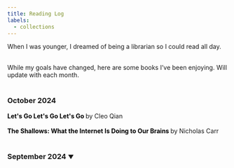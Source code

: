 ```yaml
---
title: Reading Log
labels: 
  - collections
---
```


<p> When I was younger, I dreamed of being a librarian so I could read all day. <br><br>

While my goals have changed, here are some books I’ve been enjoying. Will update with each month. <br><br>

<h3>October 2024</h3> 

 <b>
    <a href="https://cleoqian.com/Let-s-Go-Let-s-Go-Let-s-Go" style="text-decoration: none; color: #000;">
        Let's Go Let's Go Let's Go
    </a>
</b> by Cleo Qian <br><br>

 <b>
    <a href="https://www.nicholascarr.com/?page_id=16" style="text-decoration: none; color: #000;">
        The Shallows: What the Internet Is Doing to Our Brains
    </a>
</b> by Nicholas Carr <br><br>

<h3 onclick="toggleDropdown('septemberDropdown')" style="cursor: pointer;">
    September 2024 <span style="font-size: 0.8em;">&#9660;</span>
</h3>
<div id="septemberDropdown" style="display: none;">

  <b>
    <a href="https://www.sevenminutesolution.com/" style="text-decoration: none; color: #000;">
        The 7-Minute Productivity Solution
    </a>
  </b> by John Brandon <br><br>

  <p style="padding: 2em 2em; background: #f5f7ff; border-radius: 4px; color: #000; width: 90%; line-height: 2.5;">
    Productivity is the pursuit of external goals. It’s essential to shift our perspective on productivity from solely self-improvement to a focus on serving others and making a meaningful difference. <br><br> There is a distinction between a morning routine, which allows you to reflect on "moments of hope," versus planning your day. While both are important, they serve different purposes in enhancing productivity.
  </p>

  <b>
    <a href="https://emilyamills.com/book/" style="text-decoration: none; color: #000;">
        The Art of Visual Notetaking
    </a>
  </b> by Emily Mills <br><br>

  <p style="padding: 2em 2em; background: #f5f7ff; border-radius: 4px; color: #000; width: 90%; line-height: 2.5;">
    A new form of recollection, visual notetaking combines words and images to enhance understanding and retention. It encourages active listening and engagement, making it easier to process and recall information. <br><br> Simple sketching techniques, such as icons, arrows, and shapes, can effectively convey complex ideas. You don’t need to be an artist; basic drawings can communicate concepts clearly.
  </p>

</div>

<script>
    function toggleDropdown(id) {
        var dropdown = document.getElementById(id);
        dropdown.style.display = dropdown.style.display === 'none' ? 'block' : 'none';
    }
</script>
